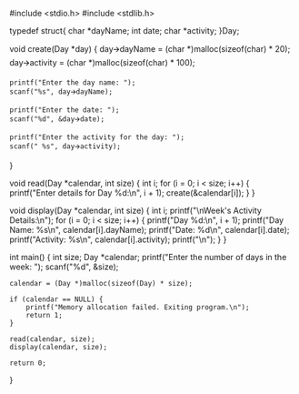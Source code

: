 #include <stdio.h>
#include <stdlib.h>

typedef struct{
    char *dayName;
    int date;
    char *activity;
}Day;

void create(Day *day) {
    day🡪dayName = (char *)malloc(sizeof(char) * 20);
    day🡪activity = (char *)malloc(sizeof(char) * 100);

    printf("Enter the day name: ");
    scanf("%s", day🡪dayName);

    printf("Enter the date: ");
    scanf("%d", &day🡪date);

    printf("Enter the activity for the day: ");
    scanf(" %s", day🡪activity);
}

void read(Day *calendar, int size) {
    int i;
    for (i = 0; i < size; i++) {
        printf("Enter details for Day %d:\n", i + 1);
        create(&calendar[i]);
    }
}

void display(Day *calendar, int size) {
    int i;
    printf("\nWeek's Activity Details:\n");
    for (i = 0; i < size; i++) {
        printf("Day %d:\n", i + 1);
        printf("Day Name: %s\n", calendar[i].dayName);
        printf("Date: %d\n", calendar[i].date);
        printf("Activity: %s\n", calendar[i].activity);
        printf("\n");
    }
}


int main() {
    int size;
    Day *calendar;
    printf("Enter the number of days in the week: ");
    scanf("%d", &size);

    calendar = (Day *)malloc(sizeof(Day) * size);

    if (calendar == NULL) {
        printf("Memory allocation failed. Exiting program.\n");
        return 1;
    }

    read(calendar, size);
    display(calendar, size);

    return 0;
}
